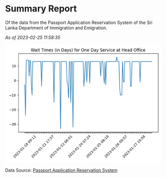 # Summary Report

Of the data from the Passport Application Reservation System of the Sri Lanka Department of Immigration and Emigration.

*As of 2023-02-25 11:58:35*

![Wait Time Chart](summary.wait_time_chart.png)

Data Source: [Passport Application Reservation System](https://eservices.immigration.gov.lk:8443/appointment/pages/reservationApplication.xhtml)